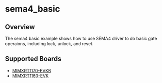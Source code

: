 # sema4_basic

## Overview
The sema4 basic example shows how to use SEMA4 driver to do basic gate operaions,
including lock, unlock, and reset.

## Supported Boards
- [MIMXRT1170-EVKB](../../../_boards/evkbmimxrt1170/driver_examples/sema4/basic/example_board_readme.md)
- [MIMXRT1160-EVK](../../../_boards/evkmimxrt1160/driver_examples/sema4/basic/example_board_readme.md)
